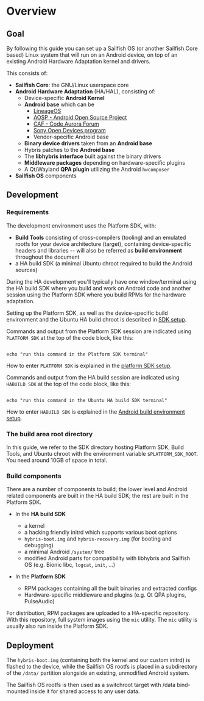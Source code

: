 # Overview

## Goal

By following this guide you can set up a Sailfish OS (or another
Sailfish Core based) Linux system that will run on an Android device, on
top of an existing Android Hardware Adaptation kernel and drivers.

This consists of:

- **Sailfish Core**: the GNU/Linux userspace core
- **Android Hardware Adaptation** (HA/HAL), consisting of:
    - Device-specific **Android Kernel**
    - **Android base** which can be
        - [LineageOS](https://wiki.lineageos.org)
        - [AOSP - Android Open Source Project](https://source.android.com)
        - [CAF - Code Aurora Forum](https://www.codeaurora.org)
        - [Sony Open Devices program](https://developer.sony.com/develop/open-devices)
        - Vendor-specific Android base
    - **Binary device drivers** taken from an **Android base**
    - Hybris patches to the **Android base**
    - The **libhybris interface** built against the binary drivers
    - **Middleware packages** depending on hardware-specific plugins
    - A Qt/Wayland **QPA plugin** utilizing the Android `hwcomposer`
- **Sailfish OS** components

## Development

### Requirements

The development environment uses the Platform SDK, with:

-   **Build Tools** consisting of cross-compilers (tooling) and an
    emulated rootfs for your device architecture (target), containing
    device-specific headers and libraries -- will also be referred as
    **build environment** throughout the document
-   a HA build SDK (a minimal Ubuntu chroot required to build the
    Android sources)

During the HA development you'll typically have one window/terminal
using the HA build SDK where you build and work on Android code and
another session using the Platform SDK where you build RPMs for the
hardware adaptation.

Setting up the Platform SDK, as well as the device-specific build
environment and the Ubuntu HA build chroot is described in
[SDK setup](setupsdk.md).

Commands and output from the Platform SDK session are indicated using
`PLATFORM SDK` at the top of the code block, like this:

```console title="PLATFORM SDK"

echo "run this command in the Platform SDK terminal"
```

How to enter `PLATFORM SDK` is explained in the
[platform SDK setup](setupsdk.md#setup-the-platform-sdk).

Commands and output from the HA build session are indicated using
`HABUILD SDK` at the top of the code block, like this:

```console title="HABUILD SDK"

echo "run this command in the Ubuntu HA build SDK terminal"
```

How to enter `HABUILD SDK` is explained in the
[Android build environment setup](setupsdk.md#entering-ubuntu-chroot).

### The build area root directory

In this guide, we refer to the SDK directory hosting Platform SDK, Build
Tools, and Ubuntu chroot with the environment variable
`$PLATFORM_SDK_ROOT`. You need around 10GB of space in total.

### Build components

There are a number of components to build; the lower level and Android
related components are built in the HA build SDK; the rest are built in
the Platform SDK.

* In the **HA build SDK**
    * a kernel
    * a hacking friendly initrd which supports various boot options
    * `hybris-boot.img` and `hybris-recovery.img` (for booting and debugging)
    * a minimal Android `/system/` tree
    * modified Android parts for compatibility with libhybris and Sailfish OS
      (e.g. Bionic libc, `logcat`, `init`, \...)

* In the **Platform SDK**
    * RPM packages containing all the built binaries and extracted configs
    * Hardware-specific middleware and plugins (e.g. Qt QPA plugins, PulseAudio)

For distribution, RPM packages are uploaded to a HA-specific repository.
With this repository, full system images using the `mic` utility. The
`mic` utility is usually also run inside the Platform SDK.

## Deployment

The `hybris-boot.img` (containing both the kernel and our custom initrd)
is flashed to the device, while the Sailfish OS rootfs is placed in a
subdirectory of the `/data/` partition alongside an existing, unmodified
Android system.

The Sailfish OS rootfs is then used as a switchroot target with /data
bind-mounted inside it for shared access to any user data.
